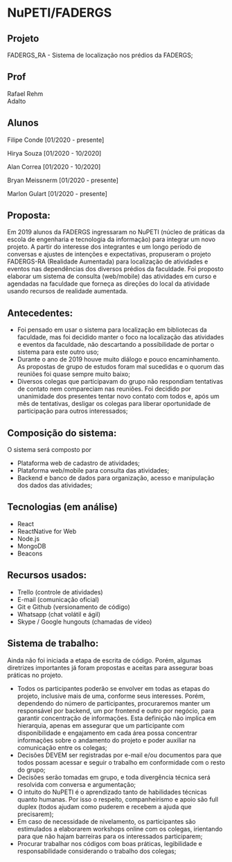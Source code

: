 # NuPETI/FADERGS

## Projeto

FADERGS_RA - Sistema de localização nos prédios da FADERGS;

## Prof

Rafael Rehm<br> Adalto

## Alunos

Filipe Conde      [01/2020 - presente]

Hirya Souza       [01/2020 - 10/2020]

Alan Correa       [01/2020 - 10/2020]

Bryan Meissnerm   [01/2020 - presente]

Marlon Gulart     [01/2020 - presente]
		   



## Proposta:

Em 2019 alunos da FADERGS ingressaram no NuPETI (núcleo de práticas  da escola de engenharia e tecnologia da informação) para integrar um novo projeto. A partir do interesse dos integrantes e um longo período de conversas e ajustes de intenções e expectativas, propuseram o projeto FADERGS-RA (Realidade Aumentada) para localização de atividades e eventos nas dependências dos diversos prédios da faculdade.  Foi proposto elaborar um sistema de consulta (web/mobile) das atividades em curso e agendadas na faculdade que forneça as direções do local da atividade usando recursos de realidade aumentada.

## Antecedentes:
- Foi pensado em usar o sistema para localização em bibliotecas da faculdade, mas foi decidido manter o foco na localização das atividades e eventos da faculdade, não descartando a possibilidade de portar o sistema para este outro uso;
- Durante o ano de 2019 houve muito diálogo e pouco encaminhamento. As propostas de grupo de estudos foram mal sucedidas e o quorum das reuniões foi quase sempre muito baixo;
- Diversos colegas que participavam do grupo não respondiam tentativas de contato nem compareciam nas reuniões. Foi decidido por unanimidade dos presentes tentar novo contato com todos e, após um mês de tentativas, desligar os colegas para liberar oportunidade de participação para outros interessados;

## Composição do sistema:
O sistema será composto por
- Plataforma web de cadastro de atividades;
- Plataforma web/mobile para consulta das atividades;
- Backend e banco de dados para organização, acesso e manipulação dos dados das atividades;

## Tecnologias (em análise)
- React
- ReactNative for Web
- Node.js
- MongoDB
- Beacons

## Recursos usados:
- Trello (controle de atividades)
- E-mail (comunicação oficial)
- Git e Github (versionamento de código)
- Whatsapp (chat volátil e ágil)
- Skype / Google hungouts (chamadas de vídeo)

## Sistema de trabalho:
Ainda não foi iniciada a etapa de escrita de código. Porém, algumas diretrizes importantes já foram propostas e aceitas para assegurar boas práticas no projeto.
- Todos os participantes poderão se envolver em todas as etapas do projeto, inclusive mais de uma, conforme seus interesses. Porém, dependendo do número de participantes, procuraremos manter um responsável por backend, um por frontend e outro por negócio, para garantir concentração de informações. Esta definição não implica em hierarquia, apenas em assegurar que um participante com disponibilidade e engajamento em cada área possa concentrar informações sobre o andamento do projeto e poder auxiliar na comunicação entre os colegas;
- Decisões DEVEM ser registradas por e-mail e/ou documentos para que todos possam acessar e seguir o trabalho em conformidade com o resto do grupo;
- Decisões serão tomadas em grupo, e toda divergência técnica será resolvida com conversa e argumentação;
- O intuito do NuPETI é o aprendizado  tanto de habilidades técnicas quanto humanas. Por isso o respeito, companheirismo e apoio são full duplex (todos ajudam como puderem e recebem a ajuda que precisarem);
- Em caso de necessidade de nivelamento, os participantes são estimulados a elaborarem workshops online com os colegas, irientando para que não hajam barreiras para os interessados participarem;
- Procurar trabalhar nos códigos com boas práticas, legibilidade e responsabilidade considerando o trabalho dos colegas;
